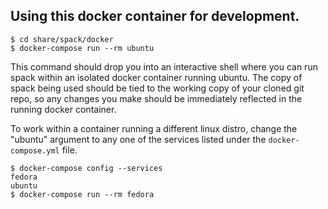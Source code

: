 Using this docker container for development.
------------

    $ cd share/spack/docker
    $ docker-compose run --rm ubuntu

This command should drop you into an interactive shell where you can run spack
within an isolated docker container running ubuntu.  The copy of spack being
used should be tied to the working copy of your cloned git repo, so any changes
you make should be immediately reflected in the running docker container.

To work within a container running a different linux distro, change the "ubuntu"
argument to any one of the services listed under the ``docker-compose.yml``
file.

    $ docker-compose config --services
    fedora
    ubuntu
    $ docker-compose run --rm fedora

